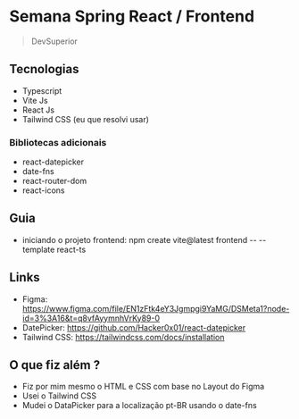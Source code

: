 # Semana Spring React / Frontend

> DevSuperior

## Tecnologias

- Typescript
- Vite Js
- React Js
- Tailwind CSS (eu que resolvi usar)

### Bibliotecas adicionais

- react-datepicker
- date-fns
- react-router-dom
- react-icons

## Guia

- iniciando o projeto frontend: npm create vite@latest frontend -- --template react-ts

## Links

- Figma: https://www.figma.com/file/EN1zFtk4eY3Jgmpgi9YaMG/DSMeta1?node-id=3%3A16&t=q8vfAyymnhVrKy89-0
- DatePicker: https://github.com/Hacker0x01/react-datepicker
- Tailwind CSS: https://tailwindcss.com/docs/installation

## O que fiz além ?

- Fiz por mim mesmo o HTML e CSS com base no Layout do Figma
- Usei o Tailwind CSS
- Mudei o DataPicker para a localização pt-BR usando o date-fns
